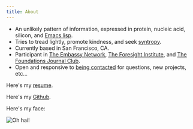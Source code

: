 ```yaml
---
title: About
---
```


- An unlikely pattern of information, expressed in protein, nucleic acid, silicon, and [Emacs lisp](https://github.com/dangirsh/.doom.d). 
- Tries to tread lightly, promote kindness, and seek [syntropy](https://psychology.wikia.org/wiki/Syntropy).
- Currently based in San Francisco, CA.
- Participant in [The Embassy Network](https://embassynetwork.com/), [The Foresight Institute](https://foresight.org/), and [The Foundations Journal Club](https://roamresearch.com/#/app/foundations-journal-club/page/TQMkZn6Ia). 
- Open and responsive to [being contacted](https://dangirsh.org/contact.html) for questions, new projects, etc...

Here's my [resume](../doc/resume.pdf).

Here's my [Github](https://github.com/dangirsh/).

Here's my face:

![](../img/headshot.jpg "Oh hai!")

